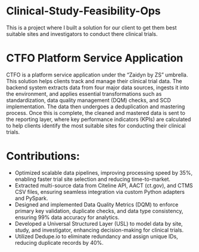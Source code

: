 # Clinical-Study-Feasibility-Ops
This is a project where I built a solution for our client to get them best suitable sites and investigators to conduct there clinical trials.

# CTFO Platform Service Application
CTFO is a platform service application under the “Zaidyn by ZS” umbrella. This solution helps clients track and manage their clinical trial data. The backend system extracts data from four major data sources, ingests it into the environment, and applies essential transformations such as standardization, data quality management (DQM) checks, and SCD implementation. The data then undergoes a deduplication and mastering process. Once this is complete, the cleaned and mastered data is sent to the reporting layer, where key performance indicators (KPIs) are calculated to help clients identify the most suitable sites for conducting their clinical trials.

# Contributions:
- Optimized scalable data pipelines, improving processing speed by 35%, enabling faster trial site selection and reducing time-to-market.
- Extracted multi-source data from Citeline API, AACT (ct.gov), and CTMS CSV files, ensuring seamless integration via custom Python adapters and PySpark.
- Designed and implemented Data Quality Metrics (DQM) to enforce primary key validation, duplicate checks, and data type consistency, ensuring 99% data accuracy for analytics.
- Developed a Universal Structured Layer (USL) to model data by site, study, and investigator, enhancing decision-making for clinical trials.
- Utilized Dedupe.io to eliminate redundancy and assign unique IDs, reducing duplicate records by 40%.
